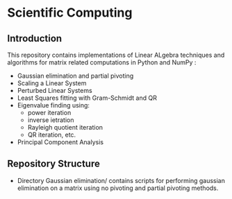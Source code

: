 # Scientific Computing 

## Introduction
This repository contains implementations of Linear ALgebra techniques and algorithms for matrix related computations in Python and NumPy : 
* Gaussian elimination and partial pivoting 
* Scaling a Linear System
* Perturbed Linear Systems 
* Least Squares fitting with Gram-Schmidt and QR
* Eigenvalue finding using:
  * power iteration
  * inverse ietration
  * Rayleigh quotient iteration
  * QR iteration, etc.
* Principal Component Analysis


## Repository Structure 
* Directory Gaussian elimination/ contains scripts for performing gaussian elimination on a matrix using no pivoting and partial pivoting methods.
